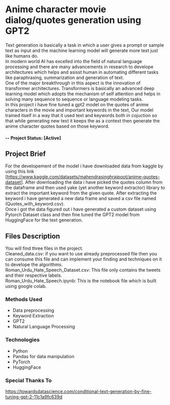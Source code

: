 # Anime character movie dialog/quotes generation using GPT2
Text generation is basically a task in which a user gives a prompt or sample text as input and the machine learning model will generate more text just like humans do.<br />
In modern world AI has excelled into the field of natural language processing and there are many advancements in research to develope architectures which helps and asisst human in automating different tasks like paraphrasing, summarization and generation of text.<br />
One of the major breakthrough in this aspect is the innovation of transformer architectures. Transformers is basically an advanced deep learning model which adopts the mechanism of self attention and helps in solving many sequence to sequence or language modeling tasks. <br />
In this project i have fine tuned a gpt2 model on the quotes of anime characters in the movie and important keywords in the text, Our model trained itself in a way that it used text and keywords both in cojuction so that while generating new text it keeps the as a context then generate the anime character quotes based on those keyword.


#### -- Project Status: [Active]

## Project Brief
For the developement of the model i have downloaded data from kaggle by using this link [https://www.kaggle.com/datasets/mahendrasinghrajpoot/anime-quotes-dataset]. After downloading the data i have picked the quotes column from the dataframe and then used yake (yet another keyword extractor) library to extract the important keyword from the given quote. After extracting the keyword i have generated a new data frame and saved a csv file named (Quotes_with_keyword.csv).<br />
Once i got the data figured out i have generated a custom dataset using Pytorch Dataset class and then fine tuned the GPT2 model from HuggingFace for the text generation. 

## Files Description
You will find three files in the project.<br />
Cleaned_data.csv: if you want to use already preprocessed file then you can consume this file and can implement your finding and techniques on it to develope the algorithms.<br />
Roman_Urdu_Hate_Speech_Dataset.csv: This file only contains the tweets and their respective labels.<br />
Roman_Urdu_Hate_Speech.ipynb: This is the notebook file which is built using google colab.

### Methods Used
* Data preprocessing
* Keyword Extraction
* GPT2
* Natural Language Processing

### Technologies
* Python
* Pandas for data manipulation
* PyTorch
* HuggingFace

### Special Thanks To
https://towardsdatascience.com/conditional-text-generation-by-fine-tuning-gpt-2-11c1a9fc639d
